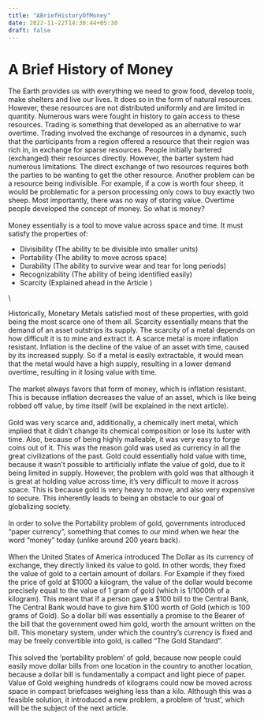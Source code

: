 ```yaml
---
title: "ABriefHistoryOfMoney"
date: 2022-11-22T14:30:44+05:30
draft: false
---
```


# A Brief History of Money

The Earth provides us with everything we need to grow food, develop tools, make shelters and live our lives. It does so in the form of natural resources. However, these resources are not distributed uniformly and are limited in quantity. Numerous wars were fought in history to gain access to these resources. Trading is something that developed as an alternative to war overtime. Trading involved the exchange of resources in a dynamic, such that the participants from a region offered a resource that their region was rich in, in exchange for sparse resources. People initially bartered (exchanged) their resources directly. However, the barter system had numerous limitations. The direct exchange of two resources requires both the parties to be wanting to get the other resource. Another problem can be a resource being indivisible. For example, if a cow is worth four sheep, it would be problematic for a person processing only cows to buy exactly two sheep. Most importantly, there was no way of storing value. Overtime people developed the concept of money. So what is money?
\
\
Money essentially is a tool to move value across space and time. It must satisfy the properties of:
- Divisibility (The ability to be divisible into smaller units)
- Portability (The ability to move across space)
- Durability (The ability to survive wear and tear for long periods)
- Recognizability (The ability of being identified easily)
- Scarcity (Explained ahead in the Article )

\

Historically, Monetary Metals satisfied most of these properties, with gold being the most scarce one of them all. Scarcity essentially means that the demand of an asset outstrips its supply. The scarcity of a metal depends on how difficult it is to mine and extract it. A scarce metal is more inflation resistant. Inflation is the decline of the value of an asset with time, caused by its increased supply. So if a metal is easily extractable, it would mean that the metal would have a high supply, resulting in a lower demand overtime, resulting in it losing value with time.
\
\
The market always favors that form of money, which is inflation resistant. This is because inflation decreases the value of an asset, which is like being robbed off value, by time itself (will be explained in the next article). 
\
\
Gold was very scarce and, additionally, a chemically inert metal, which implied that it didn’t change its chemical composition or lose its luster with time. Also, because of being highly malleable, it was very easy to forge coins out of it. This was the reason gold was used as currency in all the great civilizations of the past. Gold could essentially hold value with time, because it wasn’t possible to artificially inflate the value of gold, due to it being limited in supply. However, the problem with gold was that although it is great at holding value across time, it’s very difficult to move it across space. This is because gold is very heavy to move, and also very expensive to secure. This inherently leads to being an obstacle to our goal of globalizing society.
\
\
In order to solve the Portability problem of gold, governments introduced “paper currency”, something that comes to our mind when we hear the word “money” today (unlike around 200 years back). 
\
\
When the United States of America introduced The Dollar as its currency of exchange, they directly linked its value to gold. In other words, they fixed the value of gold to a certain amount of dollars. For Example if they fixed the price of gold at $1000 a kilogram, the value of the dollar would become precisely equal to the value of 1 gram of gold (which is 1/1000th of a kilogram). This meant that if a person gave a $100 bill to the Central Bank, The Central Bank would have to give him $100 worth of Gold (which is 100 grams of Gold). So a dollar bill was essentially a promise to the Bearer of the bill that the government owed him gold, worth the amount written on the bill. This monetary system, under which the country’s currency is fixed and may be freely convertible into gold, is called “The Gold Standard”. 
\
\
This solved the ‘portability problem’ of gold, because now people could easily move dollar bills from one location in the country to another location, because a dollar bill is fundamentally a compact and light piece of paper. Value of Gold weighing hundreds of kilograms could now be moved across space in compact briefcases weighing less than a kilo. Although this was a feasible solution, it introduced a new problem, a problem of ‘trust’, which will be the subject of the next article.
